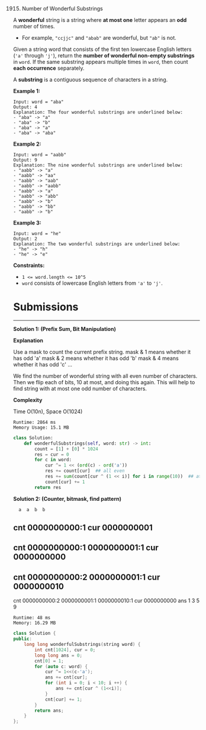 1915. Number of Wonderful Substrings

A **wonderful** string is a string where **at most one** letter appears an **odd** number of times.

* For example, `"ccjjc"` and `"abab"` are wonderful, but `"ab"` is not.

Given a string word that consists of the first ten lowercase English letters (`'a'` through `'j'`), return the **number of wonderful non-empty substrings** in `word`. If the same substring appears multiple times in `word`, then count **each occurrence** separately.

A **substring** is a contiguous sequence of characters in a string.

 

**Example 1:**
```
Input: word = "aba"
Output: 4
Explanation: The four wonderful substrings are underlined below:
- "aba" -> "a"
- "aba" -> "b"
- "aba" -> "a"
- "aba" -> "aba"
```

**Example 2:**
```
Input: word = "aabb"
Output: 9
Explanation: The nine wonderful substrings are underlined below:
- "aabb" -> "a"
- "aabb" -> "aa"
- "aabb" -> "aab"
- "aabb" -> "aabb"
- "aabb" -> "a"
- "aabb" -> "abb"
- "aabb" -> "b"
- "aabb" -> "bb"
- "aabb" -> "b"
```

**Example 3:**
```
Input: word = "he"
Output: 2
Explanation: The two wonderful substrings are underlined below:
- "he" -> "h"
- "he" -> "e"
```

**Constraints:**

* `1 <= word.length <= 10^5`
* `word` consists of lowercase English letters from `'a'` to `'j'`.

# Submissions
---
**Solution 1: (Prefix Sum, Bit Manipulation)**

**Explanation**

Use a mask to count the current prefix string.
mask & 1 means whether it has odd 'a'
mask & 2 means whether it has odd 'b'
mask & 4 means whether it has odd 'c'
...

We find the number of wonderful string with all even number of characters.
Then we flip each of bits, 10 at most, and doing this again.
This will help to find string with at most one odd number of characters.

**Complexity**

Time O(10n), Space O(1024)

```
Runtime: 2864 ms
Memory Usage: 15.1 MB
```
```python
class Solution:
    def wonderfulSubstrings(self, word: str) -> int:
        count = [1] + [0] * 1024
        res = cur = 0
        for c in word:
            cur ^= 1 << (ord(c) - ord('a'))
            res += count[cur]  ## all even
            res += sum(count[cur ^ (1 << i)] for i in range(10))  ## at most one odd
            count[cur] += 1
        return res
```

**Solution 2: (Counter, bitmask, find pattern)**

      a  a  b  b
cnt   0000000000:1
cur   0000000001
-------------------
cnt      0000000000:1
         0000000001:1
cur      0000000000
----------------------
cnt         0000000000:2
            0000000001:1
cur         0000000010
---------------------------
cnt            0000000000:2
               0000000001:1
               0000000010:1
cur            0000000000
ans   1  3  5  9

```
Runtime: 48 ms
Memory: 16.29 MB
```
```c++
class Solution {
public:
    long long wonderfulSubstrings(string word) {
        int cnt[1024], cur = 0;
        long long ans = 0;
        cnt[0] = 1;
        for (auto c: word) {
            cur ^= 1<<(c-'a');
            ans += cnt[cur];
            for (int i = 0; i < 10; i ++) {
                ans += cnt[cur ^ (1<<i)];
            }
            cnt[cur] += 1;
        }
        return ans;
    }
};
```
